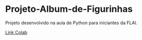 # Projeto-Album-de-Figurinhas

Projeto desenvolvido na aula de Python para iniciantes da FLAI.

[Link Colab](https://colab.research.google.com/drive/12TTd0osaYm8HErbrH64y0l5LQv_8uioR?usp=sharing)
